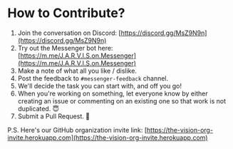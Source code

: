 # How to Contribute?

1. Join the conversation on Discord: [https://discord.gg/MsZ9N9n](https://discord.gg/MsZ9N9n)
1. Try out the Messenger bot here: [https://m.me/J.A.R.V.I.S.on.Messenger](https://m.me/J.A.R.V.I.S.on.Messenger)
1. Make a note of what all you like / dislike.
1. Post the feedback to `#messenger-feedback` channel.
1. We'll decide the task you can start with, and off you go!
1. When you're working on something, let everyone know by either creating an issue or commenting on an existing one so that work is not duplicated. 😇
1. Submit a Pull Request. 🎉

P.S. Here's our GitHub organization invite link: [https://the-vision-org-invite.herokuapp.com](https://the-vision-org-invite.herokuapp.com)
